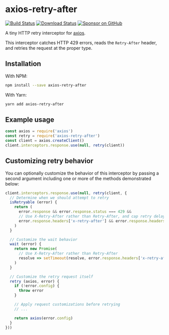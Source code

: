 # axios-retry-after

[![Build Status](https://travis-ci.org/compwright/axios-retry-after.png?branch=master)](https://travis-ci.org/compwright/axios-retry-after)
[![Download Status](https://img.shields.io/npm/dm/axios-retry-after.svg?style=flat-square)](https://www.npmjs.com/package/axios-retry-after)
[![Sponsor on GitHub](https://img.shields.io/static/v1?label=Sponsor&message=❤&logo=GitHub&link=https://github.com/sponsors/compwright)](https://github.com/sponsors/compwright)

A tiny HTTP retry interceptor for [axios](https://www.npmjs.com/package/axios).

This interceptor catches HTTP 429 errors, reads the `Retry-After` header, and retries the request at the proper type.

## Installation

With NPM:

```bash
npm install --save axios-retry-after
```

With Yarn:

```bash
yarn add axios-retry-after
```

## Example usage

```javascript
const axios = require('axios')
const retry = require('axios-retry-after')
const client = axios.createClient()
client.interceptors.response.use(null, retry(client))
```

## Customizing retry behavior

You can optionally customize the behavior of this interceptor by passing a second argument including one or more of the methods demonstrated below:

```javascript
client.interceptors.response.use(null, retry(client, {
  // Determine when we should attempt to retry
  isRetryable (error) {
    return (
      error.response && error.response.status === 429 &&
      // Use X-Retry-After rather than Retry-After, and cap retry delay at 60 seconds
      error.response.headers['x-retry-after'] && error.response.headers['x-retry-after'] <= 60
    )
  }

  // Customize the wait behavior
  wait (error) {
    return new Promise(
      // Use X-Retry-After rather than Retry-After 
      resolve => setTimeout(resolve, error.response.headers['x-retry-after'])
    )
  }

  // Customize the retry request itself
  retry (axios, error) {
    if (!error.config) {
      throw error
    }

    // Apply request customizations before retrying
    // ...

    return axios(error.config)
  }
}))
```
